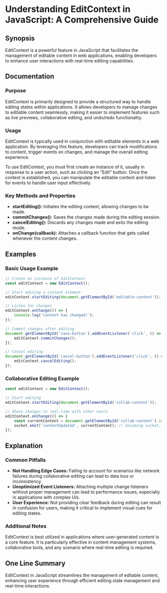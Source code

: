 <!--
Meta Description: # Understanding EditContext in JavaScript: A Comprehensive Guide ## Synopsis EditContext is a powerful feature in JavaScript that facilitates the mana...
Meta Keywords: editcontext, editing, content, changes, editable
-->

# Understanding EditContext in JavaScript: A Comprehensive Guide

## Synopsis
EditContext is a powerful feature in JavaScript that facilitates the management of editable content in web applications, enabling developers to enhance user interactions with real-time editing capabilities.

## Documentation
### Purpose
EditContext is primarily designed to provide a structured way to handle editing states within applications. It allows developers to manage changes to editable content seamlessly, making it easier to implement features such as live previews, collaborative editing, and undo/redo functionality.

### Usage
EditContext is typically used in conjunction with editable elements in a web application. By leveraging this feature, developers can track modifications to content, trigger events on changes, and manage the overall editing experience.

To use EditContext, you must first create an instance of it, usually in response to a user action, such as clicking an "Edit" button. Once the context is established, you can manipulate the editable content and listen for events to handle user input effectively.

### Key Methods and Properties
- **startEditing():** Initiates the editing context, allowing changes to be made.
- **commitChanges():** Saves the changes made during the editing session.
- **cancelEditing():** Discards any changes made and exits the editing mode.
- **onChange(callback):** Attaches a callback function that gets called whenever the content changes.

## Examples
### Basic Usage Example
```javascript
// Create an instance of EditContext
const editContext = new EditContext();

// Start editing a content element
editContext.startEditing(document.getElementById('editable-content'));

// Listen for changes
editContext.onChange(() => {
    console.log('Content has changed!');
});

// Commit changes after editing
document.getElementById('save-button').addEventListener('click', () => {
    editContext.commitChanges();
});

// Cancel editing
document.getElementById('cancel-button').addEventListener('click', () => {
    editContext.cancelEditing();
});
```

### Collaborative Editing Example
```javascript
const editContext = new EditContext();

// Start editing
editContext.startEditing(document.getElementById('collab-content'));

// Share changes in real-time with other users
editContext.onChange(() => {
    const currentContent = document.getElementById('collab-content').innerText;
    socket.emit('contentUpdated', currentContent); // Assuming socket.io is set up
});
```

## Explanation
### Common Pitfalls
- **Not Handling Edge Cases:** Failing to account for scenarios like network failures during collaborative editing can lead to data loss or inconsistency.
- **Unoptimized Event Listeners:** Attaching multiple change listeners without proper management can lead to performance issues, especially in applications with complex UIs.
- **User Experience:** Not providing clear feedback during editing can result in confusion for users, making it critical to implement visual cues for editing states.

### Additional Notes
EditContext is best utilized in applications where user-generated content is a core feature. It is particularly effective in content management systems, collaborative tools, and any scenario where real-time editing is required.

## One Line Summary
EditContext in JavaScript streamlines the management of editable content, enhancing user experience through efficient editing state management and real-time interactions.